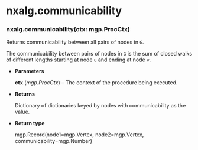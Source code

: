 # nxalg.communicability


### nxalg.communicability(ctx: mgp.ProcCtx)
Returns communicability between all pairs of nodes in `G`.

The communicability between pairs of nodes in `G` is the sum of
closed walks of different lengths starting at node `u` and ending at node `v`.


* **Parameters**

    **ctx** (*mgp.ProcCtx*) – The context of the procedure being executed.



* **Returns**

    Dictionary of dictionaries keyed by nodes with communicability
    as the value.



* **Return type**

    mgp.Record(node1=mgp.Vertex, node2=mgp.Vertex, communicability=mgp.Number)
